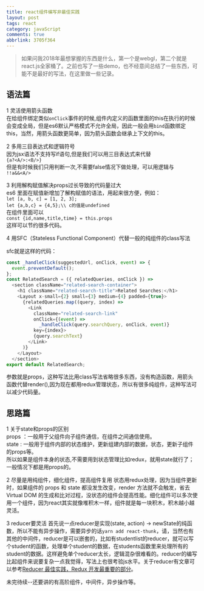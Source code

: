 ```yaml
---
title: react组件编写非最佳实践
layout: post
tags: react
category: javaScript
comments: true
abbrlink: 3705f364
---
```

> 如果问我2018年最想掌握的东西是什么，第一个是webgl，第二个就是react.js全家桶了。之前也写了一些demo，也不经意间总结了一些东西，可能不是最好的写法，在这里做一些记录。

## 语法篇
1 灵活使用箭头函数  
在给组件绑定类似`onClick`事件的时候,组件内定义的函数里面的this在执行的时候会变成全局，但是es6默认严格模式不允许全局，因此一般会用`bind`函数绑定this，当然，用箭头函数更简单，因为箭头函数会继承上下文的this。  

2 多用三目表达式和逻辑符号  
因为jsx语法不支持写if语句,但是我们可以用三目表达式来代替   
```{a?<A/>:<B/>}```   
但是有时候我们只用判断一次,不需要false情况下做处理，可以用逻辑与   
```!!a&&<A/> ```   

3 利用解构赋值解决props过长导致的代码量过大   
es6 里面在赋值新增加了解构赋值的语法，用起来很方便，例如：   
```let [a, b, c] = [1, 2, 3];```   
```let {a,b,c} = {4,5};\\ c的值是undefined```   
在组件里面可以   
```const {id,name,title,time} = this.props```   
这样可以节约很多代码。   

4 用SFC（Stateless Functional Component）代替一般的纯组件的class写法   

sfc就是这样的代码：   
```javascript
const _handleClick(suggestedUrl, onClick, event) => {
  event.preventDefault();
};
const RelatedSearch = ({ relatedQueries, onClick }) =>
  <section className="related-search-container">
    <h1 className="related-search-title">Related Searches:</h1>
    <Layout x-small={2} small={3} medium={4} padded={true}>
      {relatedQueries.map((query, index) =>
        <Link
          className="related-search-link"
          onClick={(event) =>
            _handleClick(query.searchQuery, onClick, event)}
          key={index}>
          {query.searchText}
        </Link>
      )}
    </Layout>
  </section>
export default RelatedSearch;
```
参数就是props，这种写法比用class写法省略很多东西，没有构造函数，用箭头函数代替render(),因为现在都用redux管理状态，所以有很多纯组件，这种写法可以减少代码量。   

## 思路篇  
1 关于state和props的区别  
props ：一般用于父组件向子组件通信，在组件之间通信使用。   
state :  一般用于组件内部的状态维护，更新组建内部的数据，状态，更新子组件的props等。   
所以如果是组件本身的状态,不需要用到状态管理比如redux，就用state就行了；一般情况下都是用props的。

2 尽量是用纯组件，细化组件，提高组件复用
状态用redux处理，因为当组件更新时，如果组件的 props 和 state 都没发生改变，render 方法就不会触发，省去 Virtual DOM 的生成和比对过程，没状态的组件会提高性能。细化组件可以多次使用一个组件，因为react其实就像堆积木一样，组件就是每一块积木，积木越小越灵活。

3 reducer要灵活
首先说一点reducer是实现(state, action) -> newState的纯函数，所以不能有异步操作，需要异步的话`yarn add react-thunk`，请，当然也有其他的中间件，reducer是可以嵌套的，比如有studentlist的reducer，就可以写个student的函数，处理单个student的数据，在students函数里来处理所有的student的数据。这样避免单个reducer太长，逻辑混杂很难看的。reducer的编写比起组件来说要复杂一点我觉得，写法上也很考验js水平。关于reducer有文章可以参考[Reducer 最佳实践，Redux 开发最重要的部分](https://www.jianshu.com/p/938f8121ba0f)。

未完待续--还要讲的有高阶组件，中间件，异步操作等。



